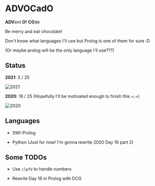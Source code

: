 # ADVOCadO

**ADV**ent **O**f **CO**de

Be merry and eat chocolate!

Don't know what languages I'll use but Prolog is one of them for sure :D

(Or maybe prolog will be the only language I'll use???)

## Status

**2021**: 3 / 25

![2021](https://progress-bar.dev/12/)

**2020**: 16 / 25 (Hopefully I'll be motivated enough to finish this =.=)

![2020](https://progress-bar.dev/64/)

## Languages

- SWI-Prolog

- Python (Just for now! I'm gonna rewrite 2020 Day 16 part 2)

## Some TODOs

- Use `clpfd` to handle numbers

- Rewrite Day 16 in Prolog with DCG
